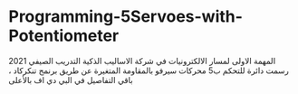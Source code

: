 # Programming-5Servoes-with-Potentiometer
المهمة الاولى لمسار الالكترونيات في شركة الاساليب الذكية التدريب الصيفي 2021 
رسمت دائرة للتحكم ب5 محركات سيرفو بالمقاومة المتغيرة عن طريق برنمج تنكركاد ، باقي التفاصيل في البي دي اف بالأعلى 
